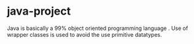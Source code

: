 # java-project


Java is basically a 99% object oriented  programming language . Use of wrapper classes is used to avoid the use primitive datatypes.
